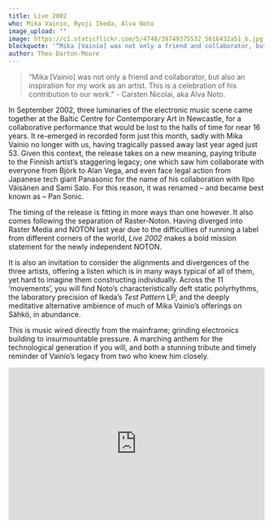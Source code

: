 ```yaml
---
title: Live 2002
who: Mika Vainio, Ryoji Ikeda, Alva Noto
image_upload: ""
image: https://c1.staticflickr.com/5/4748/39749375532_5616432a51_b.jpg
blockquote: '“Mika [Vainio] was not only a friend and collaborator, but also an inspiration for my work as an artist. This is a celebration of his contribution to our work.” - Carsten Nicolai aka Alva Noto.'
author: Theo Darton-Moore
---
```

>“Mika [Vainio] was not only a friend and collaborator, but also an inspiration for my work as an artist. This is a celebration of his contribution to our work.” - Carsten Nicolai, aka Alva Noto.

In September 2002, three luminaries of the electronic music scene came together at the Baltic Centre for Contemporary Art in Newcastle, for a collaborative performance that would be lost to the halls of time for near 16 years. It re-emerged in recorded form just this month, sadly with Mika Vainio no longer with us, having tragically passed away last year aged just 53. Given this context, the release takes on a new meaning, paying tribute to the Finnish artist’s staggering legacy; one which saw him collaborate with everyone from Björk to Alan Vega, and even face legal action from Japanese tech giant Panasonic for the name of his collaboration with Ilpo Väisänen and Sami Salo. For this reason, it was renamed – and became best known as – Pan Sonic.

The timing of the release is fitting in more ways than one however. It also comes following the separation of Raster-Noton. Having diverged into Raster Media and NOTON last year due to the difficulties of running a label from different corners of the world, _Live 2002_ makes a bold mission statement for the newly independent NOTON.

It is also an invitation to consider the alignments and divergences of the three artists, offering a listen which is in many ways typical of all of them, yet hard to imagine them constructing individually. Across the 11 ‘movements’, you will find Noto’s characteristically deft static polyrhythms, the laboratory precision of Ikeda’s _Test Pattern_ LP, and the deeply meditative alternative ambience of much of Mika Vainio’s offerings on Sähkö, in abundance.

This is music wired directly from the mainframe; grinding electronics building to insurmountable pressure. A marching anthem for the technological generation if you will, and both a stunning tribute and timely reminder of Vainio’s legacy from two who knew him closely.

<iframe width="100%" height="300" scrolling="no" frameborder="no" src="https://w.soundcloud.com/player/?url=https%3A//api.soundcloud.com/tracks/368412137&color=%23ff5500&auto_play=false&hide_related=false&show_comments=true&show_user=true&show_reposts=false&show_teaser=true&visual=true"></iframe>